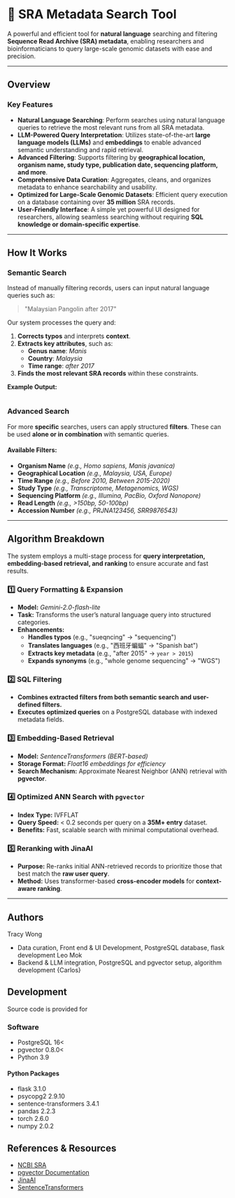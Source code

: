 # 🧬 SRA Metadata Search Tool

A powerful and efficient tool for **natural language** searching and filtering **Sequence Read Archive (SRA) metadata**, enabling researchers and bioinformaticians to query large-scale genomic datasets with ease and precision.

---

## Overview
### Key Features
- **Natural Language Searching**: Perform searches using natural language queries to retrieve the most relevant runs from all SRA metadata.
- **LLM-Powered Query Interpretation**: Utilizes state-of-the-art **large language models (LLMs)** and **embeddings** to enable advanced semantic understanding and rapid retrieval.
- **Advanced Filtering**: Supports filtering by **geographical location, organism name, study type, publication date, sequencing platform, and more**.
- **Comprehensive Data Curation**: Aggregates, cleans, and organizes metadata to enhance searchability and usability.
- **Optimized for Large-Scale Genomic Datasets**: Efficient query execution on a database containing over **35 million** SRA records.
- **User-Friendly Interface**: A simple yet powerful UI designed for researchers, allowing seamless searching without requiring **SQL knowledge or domain-specific expertise**.

---

## How It Works

### Semantic Search
Instead of manually filtering records, users can input natural language queries such as:

> "Malaysian Pangolin after 2017"

Our system processes the query and:
1. **Corrects typos** and interprets **context**.
2. **Extracts key attributes**, such as:
   - **Genus name**: *Manis*
   - **Country**: *Malaysia*
   - **Time range**: *after 2017*
3. **Finds the most relevant SRA records** within these constraints.

**Example Output:**
```

```

### Advanced Search
For more **specific** searches, users can apply structured **filters**. These can be used **alone or in combination** with semantic queries.

#### Available Filters:
- **Organism Name** *(e.g., Homo sapiens, Manis javanica)*
- **Geographical Location** *(e.g., Malaysia, USA, Europe)*
- **Time Range** *(e.g., Before 2010, Between 2015-2020)*
- **Study Type** *(e.g., Transcriptome, Metagenomics, WGS)*
- **Sequencing Platform** *(e.g., Illumina, PacBio, Oxford Nanopore)*
- **Read Length** *(e.g., >150bp, 50-100bp)*
- **Accession Number** *(e.g., PRJNA123456, SRR9876543)*

---

## Algorithm Breakdown
The system employs a multi-stage process for **query interpretation, embedding-based retrieval, and ranking** to ensure accurate and fast results.

### 1️⃣ Query Formatting & Expansion
- **Model:** *Gemini-2.0-flash-lite*
- **Task:** Transforms the user’s natural language query into structured categories.
- **Enhancements:**
  - **Handles typos** (e.g., "sueqncing" → "sequencing")
  - **Translates languages** (e.g., "西班牙蝙蝠" → "Spanish bat")
  - **Extracts key metadata** (e.g., "after 2015" → `year > 2015`)
  - **Expands synonyms** (e.g., "whole genome sequencing" → "WGS")

### 2️⃣ SQL Filtering
- **Combines extracted filters from both semantic search and user-defined filters.**
- **Executes optimized queries** on a PostgreSQL database with indexed metadata fields.

### 3️⃣ Embedding-Based Retrieval
- **Model:** *SentenceTransformers (BERT-based)*
- **Storage Format:** *Float16 embeddings for efficiency*
- **Search Mechanism:** Approximate Nearest Neighbor (ANN) retrieval with **pgvector**.

### 4️⃣ Optimized ANN Search with `pgvector`
- **Index Type:** IVFFLAT
- **Query Speed:** < 0.2 seconds per query on a **35M+ entry** dataset.
- **Benefits:** Fast, scalable search with minimal computational overhead.

### 5️⃣ Reranking with JinaAI
- **Purpose:** Re-ranks initial ANN-retrieved records to prioritize those that best match the **raw user query**.
- **Method:** Uses transformer-based **cross-encoder models** for **context-aware ranking**.

---

## Authors
Tracy Wong
- Data curation, Front end & UI Development, PostgreSQL database, flask development
Leo Mok
- Backend & LLM integration, PostgreSQL and pgvector setup, algorithm development
{Carlos}

## Development 
Source code is provided for 

### Software
- PostgreSQL 16<
- pgvector 0.8.0<
- Python 3.9
#### Python Packages
- flask 3.1.0
- psycopg2 2.9.10
- sentence-transformers 3.4.1
- pandas 2.2.3
- torch 2.6.0
- numpy 2.0.2

## References & Resources
- [NCBI SRA](https://www.ncbi.nlm.nih.gov/sra)
- [pgvector Documentation](https://github.com/pgvector/pgvector)
- [JinaAI](https://github.com/jina-ai)
- [SentenceTransformers](https://www.sbert.net)

